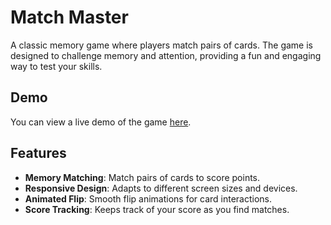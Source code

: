 # Match Master

A classic memory game where players match pairs of cards. The game is designed to challenge memory and attention, providing a fun and engaging way to test your skills.

## Demo

You can view a live demo of the game [here]([#](https://rajaram2003.github.io/Responsive-Memory-Game/)). 

## Features

- **Memory Matching**: Match pairs of cards to score points.
- **Responsive Design**: Adapts to different screen sizes and devices.
- **Animated Flip**: Smooth flip animations for card interactions.
- **Score Tracking**: Keeps track of your score as you find matches.

